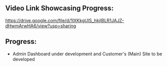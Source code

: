 ## Video Link Showcasing Progress:
https://drive.google.com/file/d/1lXKkgUlS_hkjIBLR1JAJZ-dHwmArwHA6/view?usp=sharing

## Progress:
- Admin Dashboard under development and Customer's (Main) Site to be developed
